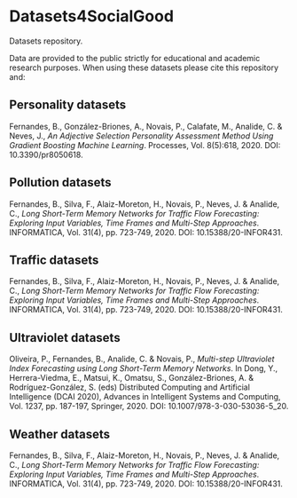 # Datasets4SocialGood

Datasets repository.

Data are provided to the public strictly for educational and academic research purposes.
When using these datasets please cite this repository and:

## Personality datasets
Fernandes, B., González-Briones, A., Novais, P., Calafate, M., Analide, C. & Neves, J., <i>An Adjective Selection Personality Assessment Method Using Gradient Boosting Machine Learning</i>. Processes, Vol. 8(5):618, 2020. DOI: 10.3390/pr8050618.

## Pollution datasets
Fernandes, B., Silva, F., Alaiz-Moreton, H., Novais, P., Neves, J. & Analide, C., <i>Long Short-Term Memory Networks for Traffic Flow Forecasting: Exploring Input Variables, Time Frames and Multi-Step Approaches</i>. INFORMATICA, Vol. 31(4), pp. 723-749, 2020. DOI: 10.15388/20-INFOR431.

## Traffic datasets
Fernandes, B., Silva, F., Alaiz-Moreton, H., Novais, P., Neves, J. & Analide, C., <i>Long Short-Term Memory Networks for Traffic Flow Forecasting: Exploring Input Variables, Time Frames and Multi-Step Approaches</i>. INFORMATICA, Vol. 31(4), pp. 723-749, 2020. DOI: 10.15388/20-INFOR431.

## Ultraviolet datasets
Oliveira, P., Fernandes, B., Analide, C. & Novais, P., <i>Multi-step Ultraviolet Index Forecasting using Long Short-Term Memory Networks</i>. In Dong, Y., Herrera-Viedma, E., Matsui, K., Omatsu, S., González-Briones, A. & Rodríguez-González, S. (eds) Distributed Computing and Artificial Intelligence (DCAI 2020), Advances in Intelligent Systems and Computing, Vol. 1237, pp. 187-197, Springer, 2020. DOI: 10.1007/978-3-030-53036-5_20.

## Weather datasets
Fernandes, B., Silva, F., Alaiz-Moreton, H., Novais, P., Neves, J. & Analide, C., <i>Long Short-Term Memory Networks for Traffic Flow Forecasting: Exploring Input Variables, Time Frames and Multi-Step Approaches</i>. INFORMATICA, Vol. 31(4), pp. 723-749, 2020. DOI: 10.15388/20-INFOR431.
